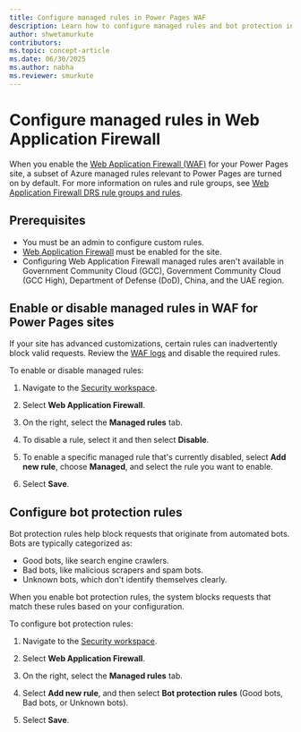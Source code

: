 ```yaml
---
title: Configure managed rules in Power Pages WAF
description: Learn how to configure managed rules and bot protection in Power Pages Web Application Firewall (WAF) to secure your site from threats and automated bots.
author: shwetamurkute
contributors:
ms.topic: concept-article
ms.date: 06/30/2025
ms.author: nabha
ms.reviewer: smurkute
---
```


# Configure managed rules in Web Application Firewall

When you enable the [Web Application Firewall (WAF)](web-application-firewall.md) for your Power Pages site, a subset of Azure managed rules relevant to Power Pages are turned on by default. For more information on rules and rule groups, see [Web Application Firewall DRS rule groups and rules](/azure/web-application-firewall/afds/waf-front-door-drs?tabs=bot#bot).

## Prerequisites 

- You must be an admin to configure custom rules.
- [Web Application Firewall](web-application-firewall.md) must be enabled for the site.
- Configuring Web Application Firewall managed rules aren't available in Government Community Cloud (GCC), Government Community Cloud (GCC High), Department of Defense (DoD), China, and the UAE region.

## Enable or disable managed rules in WAF for Power Pages sites

If your site has advanced customizations, certain rules can inadvertently block valid requests. Review the [WAF logs](/power-pages/security/web-application-firewall-logs) and  disable the required rules.

To enable or disable managed rules:

1. Navigate to the [Security workspace](/power-pages/getting-started/use-security-workspace).

1. Select **Web Application Firewall**.

1. On the right, select the **Managed rules** tab.

1. To disable a rule, select it and then select **Disable**.

1. To enable a specific managed rule that's currently disabled, select **Add new rule**, choose **Managed**, and select the rule you want to enable.

1. Select **Save**.

## Configure bot protection rules

Bot protection rules help block requests that originate from automated bots. Bots are typically categorized as:

- Good bots, like search engine crawlers.
- Bad bots, like malicious scrapers and spam bots.
- Unknown bots, which don't identify themselves clearly.

When you enable bot protection rules, the system blocks requests that match these rules based on your configuration.

To configure bot protection rules:

1. Navigate to the [Security workspace](/power-pages/getting-started/use-security-workspace).

1. Select **Web Application Firewall**.

1. On the right, select the **Managed rules** tab.

1. Select **Add new rule**, and then select **Bot protection rules** (Good bots, Bad
   bots, or Unknown bots).

1. Select **Save**.
